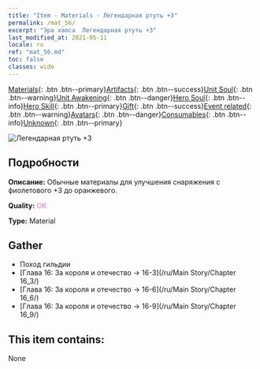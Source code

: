 ```yaml
---
title: "Item - Materials - Легендарная ртуть +3"
permalink: /mat_56/
excerpt: "Эра хаоса  Легендарная ртуть +3"
last_modified_at: 2021-05-11
locale: ru
ref: "mat_56.md"
toc: false
classes: wide
---
```

 [Materials](/ItemsRU/){: .btn .btn--primary}[Artifacts](/ItemsRU/Artifacts/){: .btn .btn--success}[Unit Soul](/ItemsRU/UnitSoul/){: .btn .btn--warning}[Unit Awakening](/ItemsRU/UnitAwakening/){: .btn .btn--danger}[Hero Soul](/ItemsRU/HeroSoul/){: .btn .btn--info}[Hero Skill](/ItemsRU/HeroSkill/){: .btn .btn--primary}[Gift](/ItemsRU/Gift/){: .btn .btn--success}[Event related](/ItemsRU/Events/){: .btn .btn--warning}[Avatars](/ItemsRU/Avatars/){: .btn .btn--danger}[Consumables](/ItemsRU/Consumables/){: .btn .btn--info}[Unknown](/ItemsRU/Unknown/){: .btn .btn--primary}

 ![Легендарная ртуть +3](/images/t/i_cailiao_shuiyin2.png)

## Подробности
 **Описание:** Обычные материалы для улучшения снаряжения c фиолетового +3 до оранжевого.

 **Quality:** <span style="color: #DA70D6">OK</span>

 **Type:** Material

## Gather

*    Поход гильдии 
*    [Глава 16: За короля и отечество -> 16-3](/ru/Main Story/Chapter 16_3/) 
*    [Глава 16: За короля и отечество -> 16-6](/ru/Main Story/Chapter 16_6/) 
*    [Глава 16: За короля и отечество -> 16-9](/ru/Main Story/Chapter 16_9/) 

## This item contains:

  None

